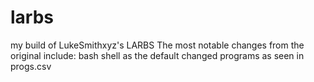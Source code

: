 # larbs
my build of LukeSmithxyz's LARBS
The most notable changes from the original include:
bash shell as the default
changed programs as seen in progs.csv
